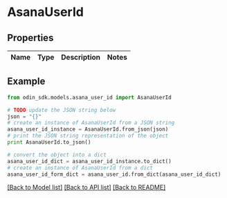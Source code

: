 # AsanaUserId


## Properties

Name | Type | Description | Notes
------------ | ------------- | ------------- | -------------

## Example

```python
from odin_sdk.models.asana_user_id import AsanaUserId

# TODO update the JSON string below
json = "{}"
# create an instance of AsanaUserId from a JSON string
asana_user_id_instance = AsanaUserId.from_json(json)
# print the JSON string representation of the object
print AsanaUserId.to_json()

# convert the object into a dict
asana_user_id_dict = asana_user_id_instance.to_dict()
# create an instance of AsanaUserId from a dict
asana_user_id_form_dict = asana_user_id.from_dict(asana_user_id_dict)
```
[[Back to Model list]](../README.md#documentation-for-models) [[Back to API list]](../README.md#documentation-for-api-endpoints) [[Back to README]](../README.md)


